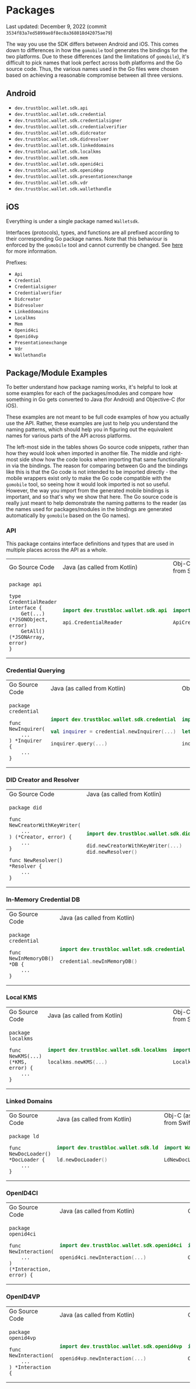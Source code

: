 # Packages

Last updated: December 9, 2022 (commit `3534f83a7ed5899ae8f8ec8a368018d42075ae79`)

The way you use the SDK differs between Android and iOS. This comes down to differences in how the `gomobile` tool
generates the bindings for the two platforms. Due to these differences (and the limitations of `gomobile`),
it's difficult to pick names that look perfect across both platforms and the Go source code.
Thus, the various names used in the Go files were chosen based on achieving a reasonable compromise between all
three versions.


## Android

* `dev.trustbloc.wallet.sdk.api`
* `dev.trustbloc.wallet.sdk.credential`
* `dev.trustbloc.wallet.sdk.credentialsigner`
* `dev.trustbloc.wallet.sdk.credentialverifier`
* `dev.trustbloc.wallet.sdk.didcreator`
* `dev.trustbloc.wallet.sdk.didresolver`
* `dev.trustbloc.wallet.sdk.linkeddomains`
* `dev.trustbloc.wallet.sdk.localkms`
* `dev.trustbloc.wallet.sdk.mem`
* `dev.trustbloc.wallet.sdk.openid4ci`
* `dev.trustbloc.wallet.sdk.openid4vp`
* `dev.trustbloc.wallet.sdk.presentationexchange`
* `dev.trustbloc.wallet.sdk.vdr`
* `dev.trustbloc.wallet.sdk.wallethandle`

## iOS

Everything is under a single package named `Walletsdk`.

Interfaces (protocols), types, and functions are all prefixed according to their corresponding Go package names.
Note that this behaviour is enforced by the `gomobile` tool and cannot currently be changed.
See [here](https://github.com/golang/go/issues/32573) for more information.

Prefixes:

* `Api`
* `Credential`
* `Credentialsigner`
* `Credentialverifier`
* `Didcreator`
* `Didresolver`
* `Linkeddomains`
* `Localkms`
* `Mem`
* `Openid4ci`
* `Openid4vp`
* `Presentationexchange`
* `Vdr`
* `Wallethandle`

## Package/Module Examples

To better understand how package naming works, it's helpful to look at some examples for each of the packages/modules
and compare how something in Go gets converted to Java (for Android) and Objective-C (for iOS).

These examples are not meant to be full code examples of how you actually use the API.
Rather, these examples are just to help you understand the naming patterns, which should help you in figuring out
the equivalent names for various parts of the API across platforms.

The left-most side in the tables shows Go source code snippets, rather than how they would look when imported in another
file. The middle and right-most side show how the code looks when importing that same functionality in via the bindings.
The reason for comparing between Go and the bindings like this is that the Go code is not intended to be imported
directly - the mobile wrappers exist only to make the Go code compatible with the `gomobile` tool, so seeing how it
would look imported is not so useful. However, the way you import from the generated mobile bindings is important,
and so that's why we show that here. The Go source code is really just meant to help demonstrate the naming patterns
to the reader (as the names used for packages/modules in the bindings are generated automatically by `gomobile` based
on the Go names).

### API

This package contains interface definitions and types that are used in multiple places across the API as a whole.

<table>
<tr>
<td> Go Source Code </td> <td> Java (as called from Kotlin) </td> <td> Obj-C (as called from Swift) </td>
</tr>
<tr>
<td> 

```
package api

type CredentialReader interface {
	Get(...) (*JSONObject, error)
	GetAll() (*JSONArray, error)
}
```

</td>
<td>

```kotlin
import dev.trustbloc.wallet.sdk.api

api.CredentialReader
```

</td>
<td>

```swift
import Walletsdk

ApiCredentialReader
```

</td>
</tr>
</table>

### Credential Querying

<table>
<tr>
<td> Go Source Code </td> <td> Java (as called from Kotlin) </td> <td> Obj-C (as called from Swift) </td>
</tr>
<tr>
<td> 

```
package credential

func NewInquirer(
	...
) *Inquirer {
	...
}
```

</td>
<td>

```kotlin
import dev.trustbloc.wallet.sdk.credential

val inquirer = credential.newInquirer(...)

inquirer.query(...)
```

</td>
<td>

```swift
import Walletsdk

let inquirer = CredentialNewInquirer(...)

inquirer.query(...)
```

</td>
</tr>
</table>

### DID Creator and Resolver

<table>
<tr>
<td> Go Source Code </td> <td> Java (as called from Kotlin) </td> <td> Obj-C (as called from Swift) </td>
</tr>
<tr>
<td> 

```
package did

func NewCreatorWithKeyWriter(
	...
) (*Creator, error) {
    ...
}

func NewResolver() *Resolver {
	...
}

```

</td>
<td>

```kotlin
import dev.trustbloc.wallet.sdk.did

did.newCreatorWithKeyWriter(...)
did.newResolver()
```

</td>
<td>

```swift
import Walletsdk

DidNewCreatorWithKeyWriter(...)
DidNewResolver()
```

</td>
</tr>
</table>

### In-Memory Credential DB

<table>
<tr>
<td> Go Source Code </td> <td> Java (as called from Kotlin) </td> <td> Obj-C (as called from Swift) </td>
</tr>
<tr>
<td> 

```
package credential

func NewInMemoryDB() *DB {
	...
}
```

</td>
<td>

```kotlin
import dev.trustbloc.wallet.sdk.credential

credential.newInMemoryDB()
```

</td>
<td>

```swift
import Walletsdk

CredentialNewInMemoryDB()
```

</td>
</tr>
</table>

### Local KMS

<table>
<tr>
<td> Go Source Code </td> <td> Java (as called from Kotlin) </td> <td> Obj-C (as called from Swift) </td>
</tr>
<tr>
<td> 

```
package localkms

func NewKMS(...) (*KMS, error) {
	...
}
```

</td>
<td>

```kotlin
import dev.trustbloc.wallet.sdk.localkms

localkms.newKMS(...)
```

</td>
<td>

```swift
import Walletsdk

LocalkmsNewKMS(...)
```

</td>
</tr>
</table>

### Linked Domains

<table>
<tr>
<td> Go Source Code </td> <td> Java (as called from Kotlin) </td> <td> Obj-C (as called from Swift) </td>
</tr>
<tr>
<td> 

```
package ld

func NewDocLoader() *DocLoader {
	...
}
```

</td>
<td>

```kotlin
import dev.trustbloc.wallet.sdk.ld

ld.newDocLoader()
```

</td>
<td>

```swift
import Walletsdk

LdNewDocLoader()
```

</td>
</tr>
</table>

### OpenID4CI

<table>
<tr>
<td> Go Source Code </td> <td> Java (as called from Kotlin) </td> <td> Obj-C (as called from Swift) </td>
</tr>
<tr>
<td> 

```
package openid4ci

func NewInteraction(
	...
) (*Interaction, error) {
```

</td>
<td>

```kotlin
import dev.trustbloc.wallet.sdk.openid4ci

openid4ci.newInteraction(...)
```

</td>
<td>

```swift
import Walletsdk

Openid4ciNewInteraction(...)
```

</td>
</tr>
</table>

### OpenID4VP

<table>
<tr>
<td> Go Source Code </td> <td> Java (as called from Kotlin) </td> <td> Obj-C (as called from Swift) </td>
</tr>
<tr>
<td> 

```
package openid4vp

func NewInteraction(
	...
) *Interaction {
```

</td>
<td>

```kotlin
import dev.trustbloc.wallet.sdk.openid4vp

openid4vp.newInteraction(...)
```

</td>
<td>

```swift
import Walletsdk

Openid4vpNewInteraction(...)
```

</td>
</tr>
</table>
